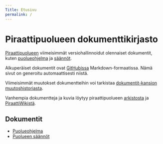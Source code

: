 ```yaml
---
Title: Etusivu
permalink: /
---
```


Piraattipuolueen dokumenttikirjasto
===================================

[Piraattipuolueen](https://piraattipuolue.fi/) viimeisimmät versiohallinnoidut
olennaiset dokumentit, kuten [puolueohjelma](/puolueohjelma) ja [säännöt](/saannot).

Alkuperäiset dokumentit ovat
[GitHubissa](https://github.com/piraattipuolue/piraattipuolue.github.io)
Markdown-formaatissa. Nämä sivut on generoitu automaattisesti niistä.

Viimeisimmät muutokset dokumentteihin voi tarkistaa
[dokumentit-kansion muutoshistoriasta](https://github.com/piraattipuolue/piraattipuolue.github.io/commits/master/dokumentit).

Vanhempia dokumentteja ja kuvia löytyy piraattipuolueen [arkistosta](http://arkisto.piraattipuolue.fi/) ja
[PiraattiWikistä](https://wiki.piraattipuolue.fi/).

Dokumentit
----------
* [Puolueohjelma](/puolueohjelma)
* [Puolueen säännöt](/saannot)
